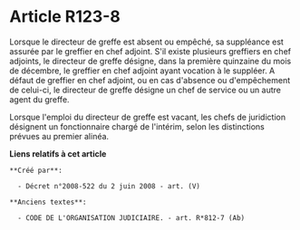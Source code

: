 # Article R123-8

Lorsque le directeur de greffe est absent ou empêché, sa suppléance est assurée par le greffier en chef adjoint. S'il existe
plusieurs greffiers en chef adjoints, le directeur de greffe désigne, dans la première quinzaine du mois de décembre, le
greffier en chef adjoint ayant vocation à le suppléer. A défaut de greffier en chef adjoint, ou en cas d'absence ou
d'empêchement de celui-ci, le directeur de greffe désigne un chef de service ou un autre agent du greffe.

Lorsque l'emploi du directeur de greffe est vacant, les chefs de juridiction désignent un fonctionnaire chargé de l'intérim,
selon les distinctions prévues au premier alinéa.

**Liens relatifs à cet article**

	**Créé par**:

	  - Décret n°2008-522 du 2 juin 2008 - art. (V)

	**Anciens textes**:

	  - CODE DE L'ORGANISATION JUDICIAIRE. - art. R*812-7 (Ab)
